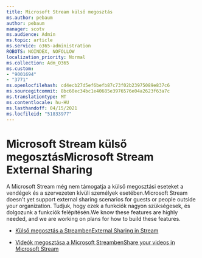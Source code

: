 ```yaml
---
title: Microsoft Stream külső megosztás
ms.author: pebaum
author: pebaum
manager: scotv
ms.audience: Admin
ms.topic: article
ms.service: o365-administration
ROBOTS: NOINDEX, NOFOLLOW
localization_priority: Normal
ms.collection: Adm_O365
ms.custom:
- "9001694"
- "3771"
ms.openlocfilehash: cd4ecb27d5ef6befb87c73f02b23975089e837c6
ms.sourcegitcommit: 8bc60ec34bc1e40685e3976576e04a2623f63a7c
ms.translationtype: MT
ms.contentlocale: hu-HU
ms.lasthandoff: 04/15/2021
ms.locfileid: "51833977"
---
```

# <a name="microsoft-stream-external-sharing"></a><span data-ttu-id="4b0bc-102">Microsoft Stream külső megosztás</span><span class="sxs-lookup"><span data-stu-id="4b0bc-102">Microsoft Stream External Sharing</span></span>

<span data-ttu-id="4b0bc-103">A Microsoft Stream még nem támogatja a külső megosztási eseteket a vendégek és a szervezeten kívüli személyek esetében.</span><span class="sxs-lookup"><span data-stu-id="4b0bc-103">Microsoft Stream doesn't yet support external sharing scenarios for guests or people outside your organization.</span></span> <span data-ttu-id="4b0bc-104">Tudjuk, hogy ezek a funkciók nagyon szükségesek, és dolgozunk a funkciók felépítésén.</span><span class="sxs-lookup"><span data-stu-id="4b0bc-104">We know these features are highly needed, and we are working on plans for how to build these features.</span></span>

- [<span data-ttu-id="4b0bc-105">Külső megosztás a Streamben</span><span class="sxs-lookup"><span data-stu-id="4b0bc-105">External Sharing in Stream</span></span>](https://docs.microsoft.com/stream/portal-share-video#external-sharing)

- [<span data-ttu-id="4b0bc-106">Videók megosztása a Microsoft Streamben</span><span class="sxs-lookup"><span data-stu-id="4b0bc-106">Share your videos in Microsoft Stream</span></span>](https://docs.microsoft.com/stream/portal-share-video)
